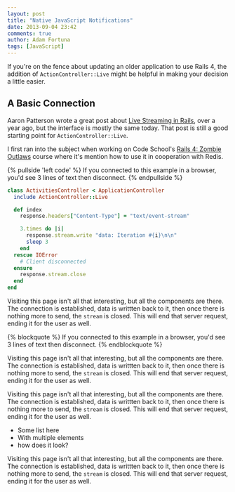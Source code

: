 ```yaml
---
layout: post
title: "Native JavaScript Notifications"
date: 2013-09-04 23:42
comments: true
author: Adam Fortuna
tags: [JavaScript]
---
```


If you're on the fence about updating an older application to use Rails 4, the addition of `ActionController::Live` 
might be helpful in making your decision a little easier.

## A Basic Connection

Aaron Patterson wrote a great post about [Live Streaming in Rails][], over a year ago, but the interface is mostly 
the same today. That post is still a good starting point for `ActionController::Live`.

I first ran into the subject when working on Code School's [Rails 4: Zombie Outlaws][] course where it's mention how
to use it in cooperation with Redis. 

{% pullside 'left code' %}
If you connected to this example in a browser, you'd see 3 lines of text then disconnect.
{% endpullside %}

```ruby
class ActivitiesController < ApplicationController
  include ActionController::Live

  def index
    response.headers["Content-Type"] = "text/event-stream"

    3.times do |i|
      response.stream.write "data: Iteration #{i}\n\n"
      sleep 3
    end
  rescue IOError 
    # Client disconnected
  ensure
    response.stream.close
  end
end
```

Visiting this page isn't all that interesting, but all the components are there. The connection is established, data is
writtten back to it, then once there is nothing more to send, the `stream` is closed. This will end that server request,
ending it for the user as well.

{% blockquote %}
If you connected to this example in a browser, you'd see 3 lines of text then disconnect.
{% endblockquote %}

Visiting this page isn't all that interesting, but all the components are there. The connection is established, data is
writtten back to it, then once there is nothing more to send, the `stream` is closed. This will end that server request,
ending it for the user as well.

Visiting this page isn't all that interesting, but all the components are there. The connection is established, data is
writtten back to it, then once there is nothing more to send, the `stream` is closed. This will end that server request,
ending it for the user as well.

* Some list here
* With multiple elements
* how does it look?

Visiting this page isn't all that interesting, but all the components are there. The connection is established, data is
writtten back to it, then once there is nothing more to send, the `stream` is closed. This will end that server request,
ending it for the user as well.


[Live Streaming in Rails]: http://tenderlovemaking.com/2012/07/30/is-it-live.html
[Rails 4: Zombie Outlaws]: http://rails4.codeschool.com/